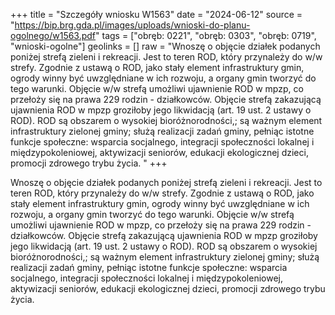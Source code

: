 +++
title = "Szczegóły wniosku W1563"
date = "2024-06-12"
source = "https://bip.brg.gda.pl/images/uploads/wnioski-do-planu-ogolnego/w1563.pdf"
tags = ["obręb: 0221", "obręb: 0303", "obręb: 0719", "wnioski-ogolne"]
geolinks = []
raw = "Wnoszę o objęcie działek podanych poniżej strefą zieleni i rekreacji. Jest to teren ROD, który przynależy do w/w strefy. Zgodnie z ustawą o ROD, jako stały element infrastruktury gmin, ogrody winny być uwzględniane w ich rozwoju, a organy gmin tworzyć do tego warunki. Objęcie w/w strefą umożliwi ujawnienie ROD w mpzp, co przełoży się na prawa 229 rodzin - działkowców. Objęcie strefą zakazującą ujawnienia ROD w mpzp groziłoby jego likwidacją (art. 19 ust. 2 ustawy o ROD). ROD są obszarem o wysokiej bioróżnorodności,; są ważnym element infrastruktury zielonej gminy; służą realizacji zadań gminy, pełniąc istotne funkcje społeczne: wsparcia socjalnego, integracji społeczności lokalnej i międzypokoleniowej, aktywizacji seniorów, edukacji ekologicznej dzieci, promocji zdrowego trybu życia. "
+++

Wnoszę o objęcie działek podanych poniżej strefą zieleni i rekreacji. Jest to teren
ROD, który przynależy do w/w strefy. Zgodnie z ustawą o ROD, jako stały element infrastruktury
gmin, ogrody winny być uwzględniane w ich rozwoju, a organy gmin tworzyć do tego warunki.
Objęcie w/w strefą umożliwi ujawnienie ROD w mpzp, co przełoży się na prawa 229 rodzin -
działkowców. Objęcie strefą zakazującą ujawnienia ROD w mpzp groziłoby jego likwidacją (art.
19 ust. 2 ustawy o ROD). ROD są obszarem o wysokiej bioróżnorodności,; są ważnym element
infrastruktury zielonej gminy; służą realizacji zadań gminy, pełniąc istotne funkcje społeczne:
wsparcia socjalnego, integracji społeczności lokalnej i międzypokoleniowej, aktywizacji seniorów,
edukacji ekologicznej dzieci, promocji zdrowego trybu życia.



